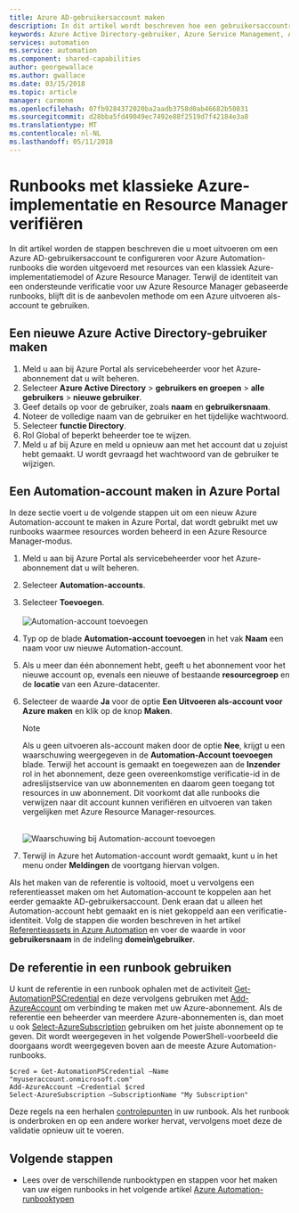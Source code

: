 ```yaml
---
title: Azure AD-gebruikersaccount maken
description: In dit artikel wordt beschreven hoe een gebruikersaccountreferenties Azure AD voor runbooks maken in Azure Automation om te verifiëren in Azure.
keywords: Azure Active Directory-gebruiker, Azure Service Management, Azure AD-gebruikersaccount
services: automation
ms.service: automation
ms.component: shared-capabilities
author: georgewallace
ms.author: gwallace
ms.date: 03/15/2018
ms.topic: article
manager: carmonm
ms.openlocfilehash: 07fb9284372020ba2aadb3758d0ab46682b50831
ms.sourcegitcommit: d28bba5fd49049ec7492e88f2519d7f42184e3a8
ms.translationtype: MT
ms.contentlocale: nl-NL
ms.lasthandoff: 05/11/2018
---
```

# <a name="authenticate-runbooks-with-azure-classic-deployment-and-resource-manager"></a>Runbooks met klassieke Azure-implementatie en Resource Manager verifiëren
In dit artikel worden de stappen beschreven die u moet uitvoeren om een Azure AD-gebruikersaccount te configureren voor Azure Automation-runbooks die worden uitgevoerd met resources van een klassiek Azure-implementatiemodel of Azure Resource Manager. Terwijl de identiteit van een ondersteunde verificatie voor uw Azure Resource Manager gebaseerde runbooks, blijft dit is de aanbevolen methode om een Azure uitvoeren als-account te gebruiken.       

## <a name="create-a-new-azure-active-directory-user"></a>Een nieuwe Azure Active Directory-gebruiker maken
1. Meld u aan bij Azure Portal als servicebeheerder voor het Azure-abonnement dat u wilt beheren.
2. Selecteer **Azure Active Directory** > **gebruikers en groepen** > **alle gebruikers** > **nieuwe gebruiker**.
3. Geef details op voor de gebruiker, zoals **naam** en **gebruikersnaam**.  
4. Noteer de volledige naam van de gebruiker en het tijdelijke wachtwoord.
5. Selecteer **functie Directory**.
6. Rol Global of beperkt beheerder toe te wijzen.
7. Meld u af bij Azure en meld u opnieuw aan met het account dat u zojuist hebt gemaakt. U wordt gevraagd het wachtwoord van de gebruiker te wijzigen.

## <a name="create-an-automation-account-in-the-azure-portal"></a>Een Automation-account maken in Azure Portal
In deze sectie voert u de volgende stappen uit om een nieuw Azure Automation-account te maken in Azure Portal, dat wordt gebruikt met uw runbooks waarmee resources worden beheerd in een Azure Resource Manager-modus.  

1. Meld u aan bij Azure Portal als servicebeheerder voor het Azure-abonnement dat u wilt beheren.
2. Selecteer **Automation-accounts**.
3. Selecteer **Toevoegen**.<br><br>![Automation-account toevoegen](media/automation-create-aduser-account/add-automation-acct-properties.png)
4. Typ op de blade **Automation-account toevoegen** in het vak **Naam** een naam voor uw nieuwe Automation-account.
5. Als u meer dan één abonnement hebt, geeft u het abonnement voor het nieuwe account op, evenals een nieuwe of bestaande **resourcegroep** en de **locatie** van een Azure-datacenter.
6. Selecteer de waarde **Ja** voor de optie **Een Uitvoeren als-account voor Azure maken** en klik op de knop **Maken**.  
   
    > [!NOTE]
    > Als u geen uitvoeren als-account maken door de optie **Nee**, krijgt u een waarschuwing weergegeven in de **Automation-Account toevoegen** blade. Terwijl het account is gemaakt en toegewezen aan de **Inzender** rol in het abonnement, deze geen overeenkomstige verificatie-id in de adreslijstservice van uw abonnementen en daarom geen toegang tot resources in uw abonnement. Dit voorkomt dat alle runbooks die verwijzen naar dit account kunnen verifiëren en uitvoeren van taken vergelijken met Azure Resource Manager-resources.
    > 
    >

    <br>![Waarschuwing bij Automation-account toevoegen](media/automation-create-aduser-account/add-automation-acct-properties-error.png)<br>  
7. Terwijl in Azure het Automation-account wordt gemaakt, kunt u in het menu onder **Meldingen** de voortgang hiervan volgen.

Als het maken van de referentie is voltooid, moet u vervolgens een referentieasset maken om het Automation-account te koppelen aan het eerder gemaakte AD-gebruikersaccount. Denk eraan dat u alleen het Automation-account hebt gemaakt en is niet gekoppeld aan een verificatie-identiteit. Volg de stappen die worden beschreven in het artikel [Referentieassets in Azure Automation](automation-credentials.md#creating-a-new-credential-asset) en voer de waarde in voor **gebruikersnaam** in de indeling **domein\gebruiker**.

## <a name="use-the-credential-in-a-runbook"></a>De referentie in een runbook gebruiken
U kunt de referentie in een runbook ophalen met de activiteit [Get-AutomationPSCredential](http://msdn.microsoft.com/library/dn940015.aspx) en deze vervolgens gebruiken met [Add-AzureAccount](http://msdn.microsoft.com/library/azure/dn722528.aspx) om verbinding te maken met uw Azure-abonnement. Als de referentie een beheerder van meerdere Azure-abonnementen is, dan moet u ook [Select-AzureSubscription](http://msdn.microsoft.com/library/dn495203.aspx) gebruiken om het juiste abonnement op te geven. Dit wordt weergegeven in het volgende PowerShell-voorbeeld die doorgaans wordt weergegeven boven aan de meeste Azure Automation-runbooks.

    $cred = Get-AutomationPSCredential –Name "myuseraccount.onmicrosoft.com"
    Add-AzureAccount –Credential $cred
    Select-AzureSubscription –SubscriptionName "My Subscription"

Deze regels na een herhalen [controlepunten](http://technet.microsoft.com/library/dn469257.aspx#bk_Checkpoints) in uw runbook. Als het runbook is onderbroken en op een andere worker hervat, vervolgens moet deze de validatie opnieuw uit te voeren.

## <a name="next-steps"></a>Volgende stappen
* Lees over de verschillende runbooktypen en stappen voor het maken van uw eigen runbooks in het volgende artikel [Azure Automation-runbooktypen](automation-runbook-types.md)

